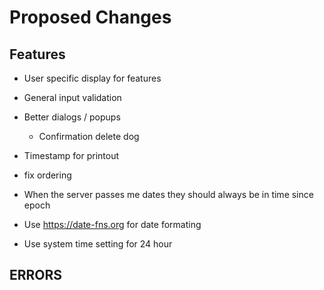 # Proposed Changes  

## Features  

- User specific display for features  

- General input validation  
- Better dialogs / popups  
    - Confirmation delete dog

- Timestamp for printout  

- fix ordering  

- When the server passes me dates they should always be in time since epoch

- Use https://date-fns.org for date formating
- Use system time setting for 24 hour

## ERRORS  

